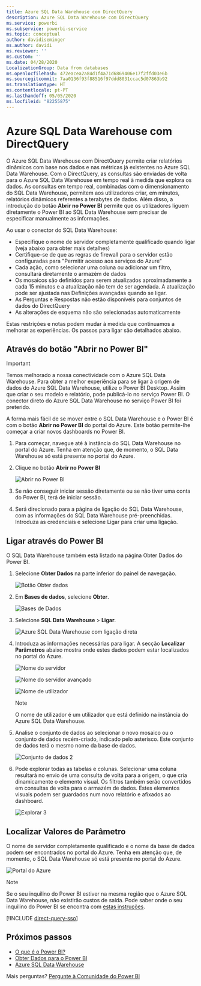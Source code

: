 ```yaml
---
title: Azure SQL Data Warehouse com DirectQuery
description: Azure SQL Data Warehouse com DirectQuery
ms.service: powerbi
ms.subservice: powerbi-service
ms.topic: conceptual
author: davidiseminger
ms.author: davidi
ms.reviewer: ''
ms.custom: ''
ms.date: 04/28/2020
LocalizationGroup: Data from databases
ms.openlocfilehash: 472eacea2a84d1f4a71d6869406e17f2ffd03e6b
ms.sourcegitcommit: 7aa0136f93f88516f97ddd8031ccac5d07863b92
ms.translationtype: HT
ms.contentlocale: pt-PT
ms.lasthandoff: 05/05/2020
ms.locfileid: "82255875"
---
```

# <a name="azure-sql-data-warehouse-with-directquery"></a>Azure SQL Data Warehouse com DirectQuery

O Azure SQL Data Warehouse com DirectQuery permite criar relatórios dinâmicos com base nos dados e nas métricas já existentes no Azure SQL Data Warehouse. Com o DirectQuery, as consultas são enviadas de volta para o Azure SQL Data Warehouse em tempo real à medida que explora os dados. As consultas em tempo real, combinadas com o dimensionamento do SQL Data Warehouse, permitem aos utilizadores criar, em minutos, relatórios dinâmicos referentes a terabytes de dados. Além disso, a introdução do botão **Abrir no Power BI** permite que os utilizadores liguem diretamente o Power BI ao SQL Data Warehouse sem precisar de especificar manualmente as informações.

Ao usar o conector do SQL Data Warehouse:

* Especifique o nome de servidor completamente qualificado quando ligar (veja abaixo para obter mais detalhes)
* Certifique-se de que as regras de firewall para o servidor estão configuradas para "Permitir acesso aos serviços do Azure"
* Cada ação, como selecionar uma coluna ou adicionar um filtro, consultará diretamente o armazém de dados
* Os mosaicos são definidos para serem atualizados aproximadamente a cada 15 minutos e a atualização não tem de ser agendada.  A atualização pode ser ajustada nas Definições avançadas quando se ligar.
* As Perguntas e Respostas não estão disponíveis para conjuntos de dados do DirectQuery
* As alterações de esquema não são selecionadas automaticamente

Estas restrições e notas podem mudar à medida que continuamos a melhorar as experiências. Os passos para ligar são detalhados abaixo.

## <a name="using-the-open-in-power-bi-button"></a>Através do botão "Abrir no Power BI"

> [!Important]
> Temos melhorado a nossa conectividade com o Azure SQL Data Warehouse.  Para obter a melhor experiência para se ligar à origem de dados do Azure SQL Data Warehouse, utilize o Power BI Desktop.  Assim que criar o seu modelo e relatório, pode publicá-lo no serviço Power BI.  O conector direto do Azure SQL Data Warehouse no serviço Power BI foi preterido.

A forma mais fácil de se mover entre o SQL Data Warehouse e o Power BI é com o botão **Abrir no Power BI** do portal do Azure. Este botão permite-lhe começar a criar novos dashboards no Power BI.

1. Para começar, navegue até à instância do SQL Data Warehouse no portal do Azure. Tenha em atenção que, de momento, o SQL Data Warehouse só está presente no portal do Azure.

2. Clique no botão **Abrir no Power BI**

    ![Abrir no Power BI](media/service-azure-sql-data-warehouse-with-direct-connect/openinpowerbi.png)

3. Se não conseguir iniciar sessão diretamente ou se não tiver uma conta do Power BI, terá de iniciar sessão.

4. Será direcionado para a página de ligação do SQL Data Warehouse, com as informações do SQL Data Warehouse pré-preenchidas. Introduza as credenciais e selecione Ligar para criar uma ligação.

## <a name="connecting-through-power-bi"></a>Ligar através do Power BI

O SQL Data Warehouse também está listado na página Obter Dados do Power BI. 

1. Selecione **Obter Dados** na parte inferior do painel de navegação.  

    ![Botão Obter dados](media/service-azure-sql-data-warehouse-with-direct-connect/getdatabutton.png)

2. Em **Bases de dados**, selecione **Obter**.

    ![Bases de Dados](media/service-azure-sql-data-warehouse-with-direct-connect/databases.png)

3. Selecione **SQL Data Warehouse** \> **Ligar**.

    ![Azure SQL Data Warehouse com ligação direta](media/service-azure-sql-data-warehouse-with-direct-connect/azuresqldatawarehouseconnect.png)

4. Introduza as informações necessárias para ligar. A secção **Localizar Parâmetros** abaixo mostra onde estes dados podem estar localizados no portal do Azure.

    ![Nome do servidor](media/service-azure-sql-data-warehouse-with-direct-connect/servername.png)

    ![Nome do servidor avançado](media/service-azure-sql-data-warehouse-with-direct-connect/servernamewithadvanced.png)

    ![Nome de utilizador](media/service-azure-sql-data-warehouse-with-direct-connect/username.png)

   > [!NOTE]
   > O nome de utilizador é um utilizador que está definido na instância do Azure SQL Data Warehouse.

5. Analise o conjunto de dados ao selecionar o novo mosaico ou o conjunto de dados recém-criado, indicado pelo asterisco. Este conjunto de dados terá o mesmo nome da base de dados.

    ![Conjunto de dados 2](media/service-azure-sql-data-warehouse-with-direct-connect/dataset2.png)

6. Pode explorar todas as tabelas e colunas. Selecionar uma coluna resultará no envio de uma consulta de volta para a origem, o que cria dinamicamente o elemento visual. Os filtros também serão convertidos em consultas de volta para o armazém de dados. Estes elementos visuais podem ser guardados num novo relatório e afixados ao dashboard.

    ![Explorar 3](media/service-azure-sql-data-warehouse-with-direct-connect/explore3.png)

## <a name="finding-parameter-values"></a>Localizar Valores de Parâmetro

O nome de servidor completamente qualificado e o nome da base de dados podem ser encontrados no portal do Azure. Tenha em atenção que, de momento, o SQL Data Warehouse só está presente no portal do Azure.

![Portal do Azure](media/service-azure-sql-data-warehouse-with-direct-connect/azureportal.png)

> [!NOTE]
> Se o seu inquilino do Power BI estiver na mesma região que o Azure SQL Data Warehouse, não existirão custos de saída. Pode saber onde o seu inquilino do Power BI se encontra com [estas instruções](https://docs.microsoft.com/power-bi/service-admin-where-is-my-tenant-located).

[!INCLUDE [direct-query-sso](includes/direct-query-sso.md)]

## <a name="next-steps"></a>Próximos passos

* [O que é o Power BI?](fundamentals/power-bi-overview.md)  
* [Obter Dados para o Power BI](service-get-data.md)  
* [Azure SQL Data Warehouse](/azure/sql-data-warehouse/sql-data-warehouse-overview-what-is/)

Mais perguntas? [Pergunte à Comunidade do Power BI](https://community.powerbi.com/)
